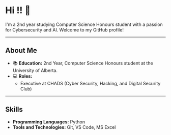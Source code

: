 # Hi !! 👋 

I'm a 2nd year studying Computer Science Honours student with a passion for Cybersecurity and AI. Welcome to my GitHub profile!

---

## About Me

- 📚 **Education:** 2nd Year, Computer Science Honours student at the University of Alberta.
- 💻 **Roles:**
  - Executive at CHADS (Cyber Security, Hacking, and Digital Security Club) 

---

## Skills

- **Programming Languages:** Python
- **Tools and Technologies:** Git, VS Code, MS Excel
<!---
AndreiFabon/AndreiFabon is a ✨ special ✨ repository because its `README.md` (this file) appears on your GitHub profile.
You can click the Preview link to take a look at your changes.
--->
